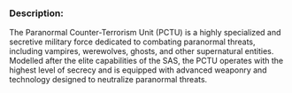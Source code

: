 ### Description:
The Paranormal Counter-Terrorism Unit (PCTU) is a highly specialized and secretive military force dedicated to combating paranormal threats, including vampires, werewolves, ghosts, and other supernatural entities. Modelled after the elite capabilities of the SAS, the PCTU operates with the highest level of secrecy and is equipped with advanced weaponry and technology designed to neutralize paranormal threats.